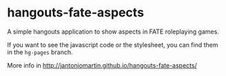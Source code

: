 hangouts-fate-aspects
=====================

A simple hangouts application to show aspects in FATE roleplaying games.

If you want to see the javascript code or the stylesheet, you can find them in the `hg-pages` branch.

More info in http://jantoniomartin.github.io/hangouts-fate-aspects/
